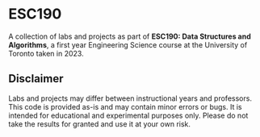 # ESC190

A collection of labs and projects as part of **ESC190: Data Structures and Algorithms**, a first year Engineering Science course at the University of Toronto taken in 2023.

## Disclaimer
Labs and projects may differ between instructional years and professors. This code is provided as-is and may contain minor errors or bugs. It is intended for educational and experimental purposes only. Please do not take the results for granted and use it at your own risk. 
